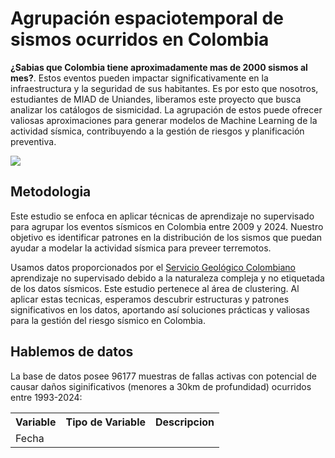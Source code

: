 # Agrupación espaciotemporal de sismos ocurridos en Colombia



**¿Sabias que Colombia tiene aproximadamente mas de 2000 sismos al mes?**. Estos eventos pueden impactar significativamente en la infraestructura y la seguridad de sus habitantes. Es por esto que nosotros, estudiantes de MIAD de Uniandes, liberamos este proyecto que busca analizar los catálogos de sismicidad. La agrupación de estos puede ofrecer valiosas aproximaciones para generar modelos de Machine Learning de la actividad sísmica, contribuyendo a la gestión de riesgos y planificación preventiva.

<img src='https://th.bing.com/th/id/OIG1.myqeDETCLRxvaLgZ9YVR?pid=ImgGn'>


## Metodologia

Este estudio se enfoca en aplicar técnicas de aprendizaje no supervisado para agrupar los eventos sísmicos en Colombia entre 2009 y 2024. Nuestro objetivo es identificar patrones en la distribución de los sismos que puedan ayudar a modelar la actividad sísmica para preveer terremotos.

Usamos datos proporcionados por el <a href=': http://bdrsnc.sgc.gov.co/paginas1/catalogo/index.php'>Servicio Geológico Colombiano</a> aprendizaje no supervisado debido a la naturaleza compleja y no etiquetada de los datos sísmicos. Este estudio pertenece al área de clustering. Al aplicar estas tecnicas, esperamos descubrir estructuras y patrones significativos en los datos, aportando así soluciones prácticas y valiosas para la gestión del riesgo sísmico en Colombia.


## Hablemos de datos

La base de datos posee 96177 muestras de fallas activas con potencial de causar daños siginificativos (menores a 30km de profundidad) ocurridos entre 1993-2024:

<table>
    <tr>
      <th>Variable</th>
      <th>Tipo de Variable</th>
      <th>Descripcion</th>
    </tr>
    <tr>
      <td>Fecha</td>
      <td></td>
    </tr>
</table>
